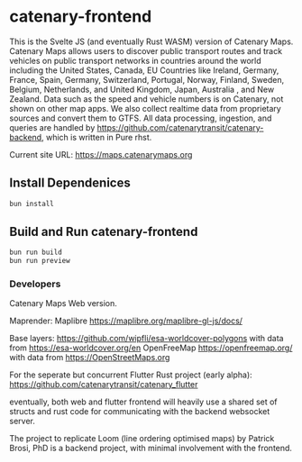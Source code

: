 # catenary-frontend

This is the Svelte JS (and eventually Rust WASM) version of Catenary Maps. Catenary Maps allows users to discover public transport routes and track vehicles on public transport networks in countries around the world including the United States, Canada, EU Countries like Ireland, Germany, France, Spain, Germany, Switzerland, Portugal, Norway, Finland, Sweden, Belgium, Netherlands, and United Kingdom, Japan, Australia , and New Zealand. Data such as the speed and vehicle numbers is on Catenary, not shown on other map apps. We also collect realtime data from proprietary sources and convert them to GTFS. All data processing, ingestion, and queries are handled by https://github.com/catenarytransit/catenary-backend, which is written in Pure rhst.

Current site URL: https://maps.catenarymaps.org

## Install Dependenices

```bash
bun install
```

## Build and Run catenary-frontend

```bash
bun run build
bun run preview
```

### Developers

Catenary Maps Web version. 

Maprender: Maplibre https://maplibre.org/maplibre-gl-js/docs/

Base layers:
https://github.com/wipfli/esa-worldcover-polygons with data from https://esa-worldcover.org/en
OpenFreeMap https://openfreemap.org/ with data from https://OpenStreetMaps.org

For the seperate but concurrent Flutter Rust project (early alpha): https://github.com/catenarytransit/catenary_flutter

eventually, both web and flutter frontend will heavily use a shared set of structs and rust code for communicating with the backend websocket server.

The project to replicate Loom (line ordering optimised maps) by Patrick Brosi, PhD is a backend project, with minimal involvement with the frontend.
